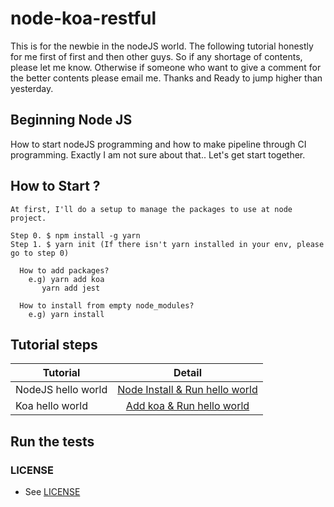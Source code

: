 # **node-koa-restful**

This is for the newbie in the nodeJS world. The following tutorial honestly for me first of first and then other guys. So if any shortage of contents, please let me know. Otherwise if someone who want to give a comment for the better contents please email me. Thanks and Ready to jump higher than yesterday.


## Beginning Node JS

How to start nodeJS programming and how to make pipeline through CI programming. Exactly I am not sure about that.. Let's get start together.


## How to Start ?

```
At first, I'll do a setup to manage the packages to use at node project.

Step 0. $ npm install -g yarn
Step 1. $ yarn init (If there isn't yarn installed in your env, please go to step 0)

  How to add packages?
    e.g) yarn add koa
       yarn add jest

  How to install from empty node_modules?
    e.g) yarn install
```

## Tutorial steps
| Tutorial        | Detail           |
| ------------- |:-------------:|
| NodeJS hello world| [Node Install & Run hello world](nodejs-helloworld)|
| Koa hello world | [Add koa & Run hello world](koa-helloworld)|


## Run the tests



### LICENSE

* See [LICENSE](LICENSE)


[nodejs-helloworld]: https://github.com/hs1211/node-restful-sample/blob/master/1-hello-world-nodejs/README.md
[koa-helloworld]: https://github.com/hs1211/node-restful-sample/blob/master/1-hello-world-nodejs/README.md
